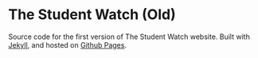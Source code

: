 # The Student Watch (Old)

Source code for the first version of The Student Watch website. Built with [Jekyll](https://jekyllrb.com), and hosted on [Github Pages](https://pages.github.com).
